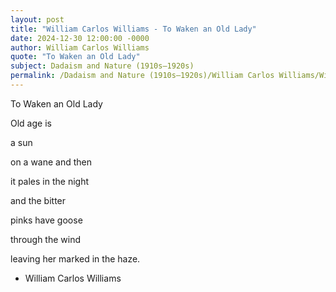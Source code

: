 ```yaml
---
layout: post
title: "William Carlos Williams - To Waken an Old Lady"
date: 2024-12-30 12:00:00 -0000
author: William Carlos Williams
quote: "To Waken an Old Lady"
subject: Dadaism and Nature (1910s–1920s)
permalink: /Dadaism and Nature (1910s–1920s)/William Carlos Williams/William Carlos Williams - To Waken an Old Lady
---
```


To Waken an Old Lady

Old age is

a sun

on a wane
and then

it pales in the night

and the bitter

pinks have goose

through the wind

leaving her
marked in the haze.


- William Carlos Williams
